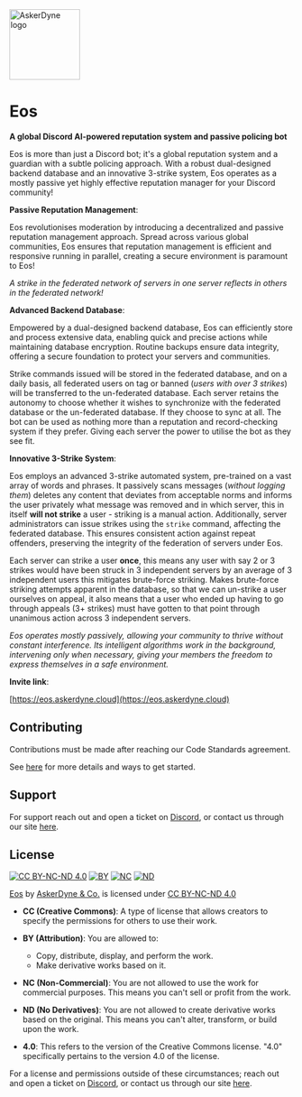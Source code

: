 <img src="https://cdn.discordapp.com/attachments/1155955661209874492/1192586338386587648/logo-1024x1024_1.png?ex=65a99d94&is=65972894&hm=ed7f80b0bf263f6f29a777e19c521387e439fee43805bb5d5b5ac2841bea37ea" alt="AskerDyne logo" width="125" height="125">

# Eos

**A global Discord AI-powered reputation system and passive policing bot**

Eos is more than just a Discord bot; it's a global reputation system and a guardian with a subtle policing approach. With a robust dual-designed backend database and an innovative 3-strike system, Eos operates as a mostly passive yet highly effective reputation manager for your Discord community!

**Passive Reputation Management**:

Eos revolutionises moderation by introducing a decentralized and passive reputation management approach. Spread across various global communities, Eos ensures that reputation management is efficient and responsive running in parallel, creating a secure environment is paramount to Eos!

*A strike in the federated network of servers in one server reflects in others in the federated network!*

**Advanced Backend Database**:

Empowered by a dual-designed backend database, Eos can efficiently store and process extensive data, enabling quick and precise actions while maintaining database encryption. Routine backups ensure data integrity, offering a secure foundation to protect your servers and communities.

Strike commands issued will be stored in the federated database, and on a daily basis, all federated users on tag or banned (*users with over 3 strikes*) will be transferred to the un-federated database. Each server retains the autonomy to choose whether it wishes to synchronize with the federated database or the un-federated database. If they choose to sync at all. The bot can be used as nothing more than a reputation and record-checking system if they prefer. Giving each server the power to utilise the bot as they see fit.

**Innovative 3-Strike System**:

Eos employs an advanced 3-strike automated system, pre-trained on a vast array of words and phrases. It passively scans messages (*without logging them*) deletes any content that deviates from acceptable norms and informs the user privately what message was removed and in which server, this in itself **will not strike** a user - striking is a manual action. Additionally, server administrators can issue strikes using the `strike` command, affecting the federated database. This ensures consistent action against repeat offenders, preserving the integrity of the federation of servers under Eos.

Each server can strike a user **once**, this means any user with say 2 or 3 strikes would have been struck in 3 independent servers by an average of 3 independent users this mitigates brute-force striking. Makes brute-force striking attempts apparent in the database, so that we can un-strike a user ourselves on appeal, it also means that a user who ended up having to go through appeals (3+ strikes) must have gotten to that point through unanimous action across 3 independent servers.

*Eos operates mostly passively, allowing your community to thrive without constant interference. Its intelligent algorithms work in the background, intervening only when necessary, giving your members the freedom to express themselves in a safe environment.*

**Invite link**:

[https://eos.askerdyne.cloud](https://eos.askerdyne.cloud)

## Contributing

Contributions must be made after reaching our Code Standards agreement.

See [here](https://askerdyne.com/code-standards) for more details and ways to get started.

## Support

For support reach out and open a ticket on [Discord](https://discord.askerdyne.com), or contact us through our site [here](https://askerdyne.com).

## License

[![CC BY-NC-ND 4.0](https://mirrors.creativecommons.org/presskit/icons/cc.svg?ref=chooser-v1)](http://creativecommons.org/licenses/by-nc-nd/4.0/?ref=chooser-v1) [![BY](https://mirrors.creativecommons.org/presskit/icons/by.svg?ref=chooser-v1)](http://creativecommons.org/licenses/by-nc-nd/4.0/?ref=chooser-v1) [![NC](https://mirrors.creativecommons.org/presskit/icons/nc.svg?ref=chooser-v1)](http://creativecommons.org/licenses/by-nc-nd/4.0/?ref=chooser-v1) [![ND](https://mirrors.creativecommons.org/presskit/icons/nd.svg?ref=chooser-v1)](http://creativecommons.org/licenses/by-nc-nd/4.0/?ref=chooser-v1)

[Eos](https://labs.askerdyne.com/) by [AskerDyne & Co.](https://askerdyne.com) is licensed under [CC BY-NC-ND 4.0](http://creativecommons.org/licenses/by-nc-nd/4.0/?ref=chooser-v1)

- **CC (Creative Commons)**: A type of license that allows creators to specify the permissions for others to use their work.

- **BY (Attribution)**: You are allowed to:
  - Copy, distribute, display, and perform the work.
  - Make derivative works based on it.

- **NC (Non-Commercial)**: You are not allowed to use the work for commercial purposes. This means you can't sell or profit from the work.

- **ND (No Derivatives)**: You are not allowed to create derivative works based on the original. This means you can't alter, transform, or build upon the work.

- **4.0**: This refers to the version of the Creative Commons license. "4.0" specifically pertains to the version 4.0 of the license.

For a license and permissions outside of these circumstances; reach out and open a ticket on [Discord](https://discord.askerdyne.com), or contact us through our site [here](https://askerdyne.com).
